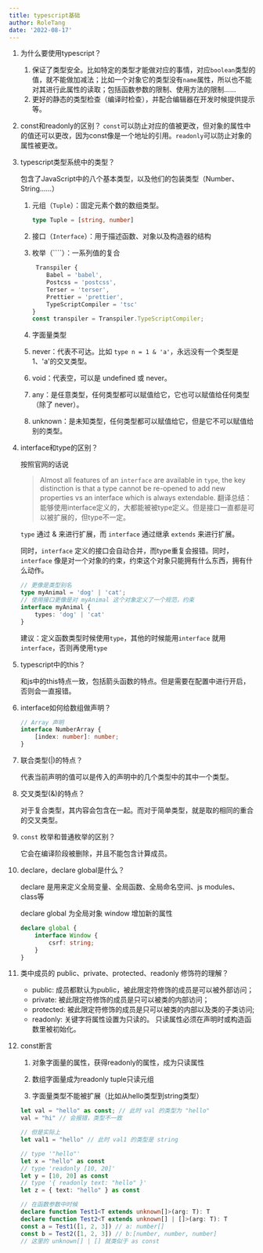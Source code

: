 ```yaml
---
title: typescript基础
author: RoleTang
date: '2022-08-17'
---
```



1. 为什么要使用typescript？

    1. 保证了类型安全。比如特定的类型才能做对应的事情，对应``boolean``类型的值，就不能做加减法；比如一个对象它的类型没有``name``属性，所以也不能对其进行此属性的读取；包括函数参数的限制、使用方法的限制……
    2. 更好的静态的类型检查（编译时检查），并配合编辑器在开发时候提供提示等。

2. const和readonly的区别？
    `const`可以防止对应的值被更改，但对象的属性中的值还可以更改，因为const像是一个地址的引用。`readonly`可以防止对象的属性被更改。

3. typescript类型系统中的类型？

    包含了JavaScript中的八个基本类型，以及他们的包装类型（Number、String……）

    1. 元组（``Tuple``）：固定元素个数的数组类型。
        ```typescript
        type Tuple = [string, number]
        ```

    2. 接口（``Interface``）：用于描述函数、对象以及构造器的结构

    3. 枚举（````）：一系列值的复合
        ```typescript
         Transpiler {
            Babel = 'babel',
            Postcss = 'postcss',
            Terser = 'terser',
            Prettier = 'prettier',
            TypeScriptCompiler = 'tsc'
        }
        const transpiler = Transpiler.TypeScriptCompiler;
        ```

    4. 字面量类型

    5. never：代表不可达。比如 ``type n = 1 & 'a'``，永远没有一个类型是1、'a'的交叉类型。

    6. void：代表空，可以是 undefined 或 never。

    7. any：是任意类型，任何类型都可以赋值给它，它也可以赋值给任何类型（除了 never）。

    8. unknown：是未知类型，任何类型都可以赋值给它，但是它不可以赋值给别的类型。

4. interface和type的区别？

    按照官网的话说

   > Almost all features of an `interface` are available in `type`, the key distinction is that a type cannot be re-opened to add new properties vs an interface which is always extendable.
   翻译总结：能够使用interface定义的，大都能被被type定义。但是接口一直都是可以被扩展的，但type不一定。

   `type` 通过 & 来进行扩展，而 `interface` 通过继承  `extends`  来进行扩展。

   同时，`interface` 定义的接口会自动合并，而type重复会报错。同时，`interface` 像是对一个对象的约束，约束这个对象只能拥有什么东西，拥有什么动作。

   ```typescript
   // 更像是类型别名
   type myAnimal = 'dog' | 'cat';
   // 使用接口更像是对 myAnimal 这个对象定义了一个规范，约束
   interface myAnimal {
       types: 'dog' | 'cat'
   }
   ```

   建议：定义函数类型时候使用`type`，其他的时候能用`interface` 就用 `interface`，否则再使用`type`


5. typescript中的this？

    和js中的this特点一致，包括箭头函数的特点。但是需要在配置中进行开启，否则会一直报错。

6. interface如何给数组做声明？
    ```typescript
    // Array 声明
    interface NumberArray {
        [index: number]: number;
    }
    ```

7. 联合类型(|)的特点？

    代表当前声明的值可以是传入的声明中的几个类型中的其中一个类型。

8. 交叉类型(&)的特点？

    对于复合类型，其内容会包含在一起。而对于简单类型，就是取的相同的重合的交叉类型。

9. `const` 枚举和普通枚举的区别？

    它会在编译阶段被删除，并且不能包含计算成员。

10. declare，declare global是什么？

    declare 是用来定义全局变量、全局函数、全局命名空间、js modules、class等

    declare global 为全局对象 window 增加新的属性

    ```typescript
    declare global {
        interface Window {
            csrf: string;
        }
    }
    ```

11. 类中成员的 public、private、protected、readonly 修饰符的理解？

    - public: 成员都默认为public，被此限定符修饰的成员是可以被外部访问；
    - private: 被此限定符修饰的成员是只可以被类的内部访问；
    - protected: 被此限定符修饰的成员是只可以被类的内部以及类的子类访问;
    - readonly: 关键字将属性设置为只读的。 只读属性必须在声明时或构造函数里被初始化。

12. const断言

    1. 对象字面量的属性，获得readonly的属性，成为只读属性

    2. 数组字面量成为readonly tuple只读元组

    3. 字面量类型不能被扩展（比如从hello类型到string类型）

    ```typescript
    let val = "hello" as const; // 此时 val 的类型为 "hello"
    val = "hi" // 会报错，类型不一致

    // 但是实际上
    let val1 = "hello" // 此时 val1 的类型是 string

    // type '"hello"'
    let x = "hello" as const
    // type 'readonly [10, 20]'
    let y = [10, 20] as const
    // type '{ readonly text: "hello" }'
    let z = { text: "hello" } as const

    // 在函数参数中时候
    declare function Test1<T extends unknown[]>(arg: T): T
    declare function Test2<T extends unknown[] | []>(arg: T): T
    const a = Test1([1, 2, 3]) // a: number[]
    const b = Test2([1, 2, 3]) // b:[number, number, number]
    // 这里的 unknown[] | [] 就类似于 as const

    ```
